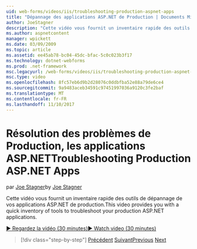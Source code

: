 ```yaml
---
uid: web-forms/videos/iis/troubleshooting-production-aspnet-apps
title: "Dépannage des applications ASP.NET de Production | Documents Microsoft"
author: JoeStagner
description: "Cette vidéo vous fournit un inventaire rapide des outils de dépannage de vos applications ASP.NET de production."
ms.author: aspnetcontent
manager: wpickett
ms.date: 03/09/2009
ms.topic: article
ms.assetid: ee45ab78-bc04-45dc-bfac-5c0c023b3f17
ms.technology: dotnet-webforms
ms.prod: .net-framework
msc.legacyurl: /web-forms/videos/iis/troubleshooting-production-aspnet-apps
msc.type: video
ms.openlocfilehash: 8fc57eb6d9b2d28076c0ddbfba52e88a79de6ce4
ms.sourcegitcommit: 9a9483aceb34591c97451997036a9120c3fe2baf
ms.translationtype: MT
ms.contentlocale: fr-FR
ms.lasthandoff: 11/10/2017
---
```

<a name="troubleshooting-production-aspnet-apps"></a><span data-ttu-id="c3fdf-103">Résolution des problèmes de Production, les applications ASP.NET</span><span class="sxs-lookup"><span data-stu-id="c3fdf-103">Troubleshooting Production ASP.NET Apps</span></span>
====================
<span data-ttu-id="c3fdf-104">par [Joe Stagner](https://github.com/JoeStagner)</span><span class="sxs-lookup"><span data-stu-id="c3fdf-104">by [Joe Stagner](https://github.com/JoeStagner)</span></span>

<span data-ttu-id="c3fdf-105">Cette vidéo vous fournit un inventaire rapide des outils de dépannage de vos applications ASP.NET de production.</span><span class="sxs-lookup"><span data-stu-id="c3fdf-105">This video provides you with a quick inventory of tools to troubleshoot your production ASP.NET applications.</span></span>

[<span data-ttu-id="c3fdf-106">&#9654; Regardez la vidéo (30 minutes)</span><span class="sxs-lookup"><span data-stu-id="c3fdf-106">&#9654; Watch video (30 minutes)</span></span>](https://channel9.msdn.com/Blogs/ASP-NET-Site-Videos/troubleshooting-production-aspnet-apps)

>[!div class="step-by-step"]
<span data-ttu-id="c3fdf-107">[Précédent](feature-specific-delegated-management.md)
[Suivant](creating-a-site-with-iis7-manager.md)</span><span class="sxs-lookup"><span data-stu-id="c3fdf-107">[Previous](feature-specific-delegated-management.md)
[Next](creating-a-site-with-iis7-manager.md)</span></span>
